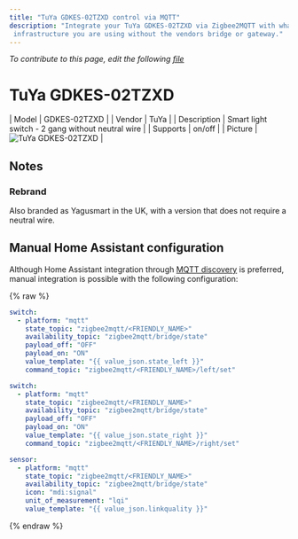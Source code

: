 ```yaml
---
title: "TuYa GDKES-02TZXD control via MQTT"
description: "Integrate your TuYa GDKES-02TZXD via Zigbee2MQTT with whatever smart home
 infrastructure you are using without the vendors bridge or gateway."
---
```


*To contribute to this page, edit the following
[file](https://github.com/Koenkk/zigbee2mqtt.io/blob/master/docs/devices/GDKES-02TZXD.md)*

# TuYa GDKES-02TZXD

| Model | GDKES-02TZXD  |
| Vendor  | TuYa  |
| Description | Smart light switch - 2 gang without neutral wire |
| Supports | on/off |
| Picture | ![TuYa GDKES-02TZXD](../images/devices/GDKES-02TZXD.jpg) |

## Notes


### Rebrand
Also branded as Yagusmart in the UK, with a version that does not require a neutral wire.


## Manual Home Assistant configuration
Although Home Assistant integration through [MQTT discovery](../integration/home_assistant) is preferred,
manual integration is possible with the following configuration:


{% raw %}
```yaml
switch:
  - platform: "mqtt"
    state_topic: "zigbee2mqtt/<FRIENDLY_NAME>"
    availability_topic: "zigbee2mqtt/bridge/state"
    payload_off: "OFF"
    payload_on: "ON"
    value_template: "{{ value_json.state_left }}"
    command_topic: "zigbee2mqtt/<FRIENDLY_NAME>/left/set"

switch:
  - platform: "mqtt"
    state_topic: "zigbee2mqtt/<FRIENDLY_NAME>"
    availability_topic: "zigbee2mqtt/bridge/state"
    payload_off: "OFF"
    payload_on: "ON"
    value_template: "{{ value_json.state_right }}"
    command_topic: "zigbee2mqtt/<FRIENDLY_NAME>/right/set"

sensor:
  - platform: "mqtt"
    state_topic: "zigbee2mqtt/<FRIENDLY_NAME>"
    availability_topic: "zigbee2mqtt/bridge/state"
    icon: "mdi:signal"
    unit_of_measurement: "lqi"
    value_template: "{{ value_json.linkquality }}"
```
{% endraw %}


